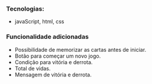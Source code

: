 ### Tecnologias:
 - javaScript, html, css

### Funcionalidade adicionadas
- Possibilidade de memorizar as cartas antes de iniciar.
- Botão para começar um novo jogo.
- Condição para vitória e derrota.
- Total de vidas.
- Mensagem de vitória e derrota.




